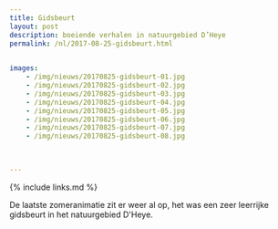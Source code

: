 ```yaml
---
title: Gidsbeurt
layout: post
description: boeiende verhalen in natuurgebied D’Heye
permalink: /nl/2017-08-25-gidsbeurt.html

    
images: 
    - /img/nieuws/20170825-gidsbeurt-01.jpg
    - /img/nieuws/20170825-gidsbeurt-02.jpg
    - /img/nieuws/20170825-gidsbeurt-03.jpg
    - /img/nieuws/20170825-gidsbeurt-04.jpg
    - /img/nieuws/20170825-gidsbeurt-05.jpg
    - /img/nieuws/20170825-gidsbeurt-06.jpg
    - /img/nieuws/20170825-gidsbeurt-07.jpg
    - /img/nieuws/20170825-gidsbeurt-08.jpg

    
    
---
```


{% include links.md %}

De laatste zomeranimatie zit er weer al op, het was een zeer leerrijke gidsbeurt in het natuurgebied D'Heye.




